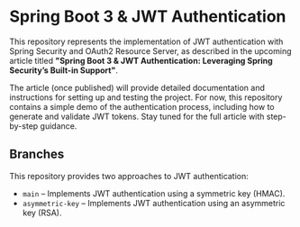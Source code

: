 # Spring Boot 3 & JWT Authentication

This repository represents the implementation of JWT authentication with Spring Security and OAuth2 Resource Server, as described in the upcoming article titled **"Spring Boot 3 & JWT Authentication: Leveraging Spring Security’s Built-in Support"**. 

The article (once published) will provide detailed documentation and instructions for setting up and testing the project. For now, this repository contains a simple demo of the authentication process, including how to generate and validate JWT tokens. Stay tuned for the full article with step-by-step guidance.

## Branches

This repository provides two approaches to JWT authentication:

- `main` – Implements JWT authentication using a symmetric key (HMAC).
- `asymmetric-key` – Implements JWT authentication using an asymmetric key (RSA).
